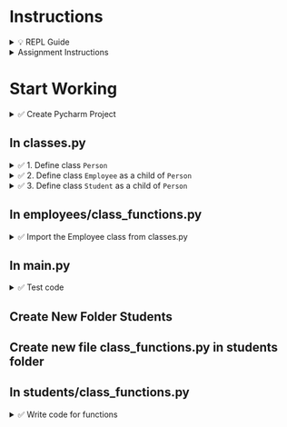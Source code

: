 # Instructions

<details>
  <summary>
    💡 REPL Guide
  </summary>

  - To toggle commenting, highlight the line(s) and press Ctrl + /
  - To move a statement or block of statements one indent to the right, highlight the statement(s)  press Tab
  - To move a statement or block of statements one indent to the left, highlight the statement(s)  press Shift+Tab
  - Avoid using backspaces or spaces to remove or place indents
  - To ask the instructor a code question, highlight the line(s) of code and press Alt + / and type in your question/issue/comment and click on collapse
  - To view comments placed by the instructor click on the comment icon at the end of any highlighted code
  - If your issue is resolved, click on Resolve to remove the comment
</details>

<details>
  <summary>
    Assignment Instructions
  </summary>
 
  - All class definitions will be in classes.py (It will not be inside any folder)
  - Refer to the [inheritance diagram](https://github.com/suchialex/CINS3002-HW10/blob/main/Employee%20inherited%20from%20Person.pdf) for relationships between classes
</details>

# Start Working

<details>
  <summary>
    ✅ Create Pycharm Project
  </summary>

  - Create new file main.py
  - Create folder hw10
  - Inside the folder create a Python file called `classes.py` two folders `employees` and `students`
  - Inside the folder `employees` create files class_functions.py and validations.py
  - Copy the contents of class_functions.py and validations.py from the previous assignment
  - Inside the folder `students` create files class_functions.py and validations.py

</details>

## In classes.py

<details>
  <summary>
    ✅ 1. Define class <code>Person</code>
  </summary>

  - Create the class and define initializer accepting attributes name, phone, email and initialize as __protected attributes__ (⏩ Refer to 10-3a)
  - Define accessor methods `get_name`, `get_phone`, `get_email` (⏩ Refer to 10-5a)
  - Define two mutator methods `set_name` and `set_phone` accepting new_name and new_phone respectively (⏩ Refer to 10-6a)
</details>


<details>
  <summary>
    ✅ 2. Define class <code>Employee</code> as a child of <code>Person</code>
  </summary>

  - Create the class and define initializer
    - accepting attributes emp_id, name, phone, email, department, salary
    - Call the parent init to initialize name, phone, email (⏩ Refer to 11-5 Try this)
    - initialize emp_id, department and salary as __protected attributes__ 
  - Define mutators `set_salary`, `set_department` accepting new_salary and new_department (⏩ Refer to 10-6a)
  - Define accessors `get_empid`, `get_department`, `get_salary` (⏩ Refer to 10-5a)
  - Define str method to return employee data fields formatted as shown below:
    - emp_id centered over 6 characters
    - name left aligned over 15 characters
    - phone center aligned over 12 characters
    - department center aligned over 6 characters
    - salary right aligned over 8 characters
    - email left aligned over 15 characters   
    (⏩ Refer to 10-4)
</details>


<details>
  <summary>
    ✅ 3. Define class <code>Student</code> as a child of <code>Person</code>
  </summary>

  - Create the class and define initializer
    - accepting attributes stu_id, name, phone, email, major, classification
    - Call the parent init to initialize name, phone, email (⏩ Refer to 11-5 Try this)
    - initialize stu_id, major and classification as __protected attributes__ 
  - Define mutators `set_major`, `set_classification` accepting parameters new_major and new_classification (⏩ Refer to 10-6a)
  - Define accessors `get_stuid`, `get_major`, `get_classification` (⏩ Refer to 10-5a)
  - Define str method to return all the instance data in the format given below 
    - stu_id centered over 8 characters
    - name left aligned over 15 characters
    - phone center aligned over 12 characters
    - major center aligned over 6 characters
    - classification center aligned over 4 characters
    - email left aligned over 15 characters  
    (⏩ Refer to 10-4)

</details>

## In employees/class_functions.py

<details>
<summary>
  ✅ Import the Employee class from classes.py
</summary>

  - Write an import statement to import the Employee class from classes.py
</details>

## In main.py

<details>
<summary>
  ✅ Test code
</summary>

  - Inside main()
    - Import and call the employee_operations() located in class_functions.py
  - In class_functions.py, in display_employees function, replace the print statment with formatted values and simply print the object (this will call the str method)
  - Execute code
  - All the employee operations should work without having to make any changes
</details>

## Create New Folder Students

## Create new file class_functions.py in students folder

## In students/class_functions.py

<details>
<summary>
  ✅ Write code for functions
</summary>

Using the Student class, create student objects to write code for the following functions. (Refer to employee/class_functions.py if needed). You must import the class from classes2.py

  - student_operations
  - file_to_dictionary (unpickle students.class and store in a dictionary, if file not found or empty return empty dictionary)
  - generate_next_student_id (you may set the default ID at 30010)
  - add_student (call the init by creating a student object)
  - lookup_student (get attributes using get methods)
  - update_student_name (use the mutator method)
  - update_student_phone (use the mutator method)
  - update_student_major (use the mutator method)
  - update_student_classification (use the mutator method)
  - delete_student
  - display_students (in a for loop, print each student object)

    Instructions:
    - All these operations are in a while loop until user presses x or X
    - You must create a dictionary of student objects
    - Serialize the dictionary and save in the file students.class (⏩ Refer to 9-10)
    - Call this function in main.py after the function call to employee_operations functions()
    - Bonus 2pts: If you write validation functions in validations.py
</details>
